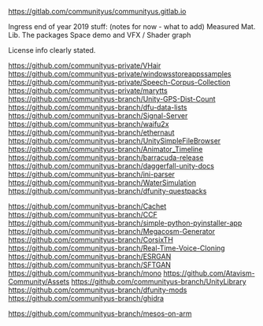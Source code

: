 https://gitlab.com/communityus/communityus.gitlab.io

Ingress end of year 2019 stuff: (notes for now - what to add)
Measured Mat. Lib.
The packages
Space demo and VFX / Shader graph

License info clearly stated.


https://github.com/communityus-private/VHair
https://github.com/communityus-private/windowsstoreappssamples
https://github.com/communityus-private/Speech-Corpus-Collection
https://github.com/communityus-private/marytts
https://github.com/communityus-branch/Unity-GPS-Dist-Count
https://github.com/communityus-branch/dfu-data-lists
https://github.com/communityus-branch/Signal-Server
https://github.com/communityus-branch/waifu2x
https://github.com/communityus-branch/ethernaut
https://github.com/communityus-branch/UnitySimpleFileBrowser
https://github.com/communityus-branch/Animator_Timeline
https://github.com/communityus-branch/barracuda-release
https://github.com/communityus-branch/daggerfall-unity-docs
https://github.com/communityus-branch/ini-parser
https://github.com/communityus-branch/WaterSimulation
https://github.com/communityus-branch/dfunity-questpacks

https://github.com/communityus-branch/Cachet
https://github.com/communityus-branch/CCF
https://github.com/communityus-branch/simple-python-pyinstaller-app
https://github.com/communityus-branch/Megacosm-Generator
https://github.com/communityus-branch/CorsixTH
https://github.com/communityus-branch/Real-Time-Voice-Cloning
https://github.com/communityus-branch/ESRGAN
https://github.com/communityus-branch/SFTGAN
https://github.com/communityus-branch/mono
https://github.com/Atavism-Community/Assets
https://github.com/communityus-branch/UnityLibrary
https://github.com/communityus-branch/dfunity-mods
https://github.com/communityus-branch/ghidra


https://github.com/communityus-branch/mesos-on-arm










